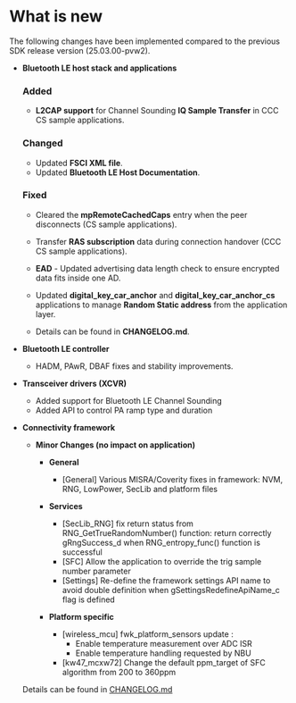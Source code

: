 # What is new 

The following changes have been implemented compared to the previous SDK release version \(25.03.00-pvw2\).


-   **Bluetooth LE host stack and applications**
    ### Added
    -   **L2CAP support** for Channel Sounding **IQ Sample Transfer** in CCC CS sample applications.

    ### Changed
    -   Updated **FSCI XML file**.
    -   Updated **Bluetooth LE Host Documentation**. 

    ### Fixed
    -   Cleared the **mpRemoteCachedCaps** entry when the peer disconnects (CS sample applications).
    -   Transfer **RAS subscription** data during connection handover (CCC CS sample applications).
    -   **EAD** - Updated advertising data length check to ensure encrypted data fits inside one AD.
    -   Updated **digital_key_car_anchor** and **digital_key_car_anchor_cs** applications to manage **Random Static address** from the application layer.
	
    -   Details can be found in **CHANGELOG.md**.

-   **Bluetooth LE controller**
    -   HADM, PAwR, DBAF fixes and stability improvements.

-   **Transceiver drivers (XCVR)**
    -   Added support for Bluetooth LE Channel Sounding
    -   Added API to control PA ramp type and duration

-   **Connectivity framework**

    -   **Minor Changes (no impact on application)**

        -   **General**
            - [General] Various MISRA/Coverity fixes in framework: NVM, RNG, LowPower, SecLib and platform files

        -   **Services**
            - [SecLib_RNG] fix return status from RNG_GetTrueRandomNumber() function: return correctly gRngSuccess_d when RNG_entropy_func() function is successful
            - [SFC] Allow the application to override the trig sample number parameter
            - [Settings] Re-define the framework settings API name to avoid double definition when gSettingsRedefineApiName_c flag is defined

        -   **Platform specific**
		    - [wireless_mcu] fwk_platform_sensors update :
                - Enable temperature measurement over ADC ISR
                - Enable temperature handling requested by NBU
            - [kw47_mcxw72] Change the default ppm_target of SFC algorithm from 200 to 360ppm

    Details can be found in [CHANGELOG.md](../../../../../middleware/wireless/framework/CHANGELOG.md)


